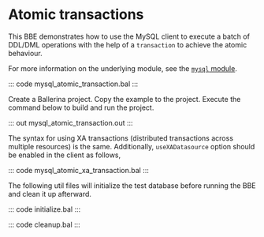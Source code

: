 # Atomic transactions

This BBE demonstrates how to use the MySQL client to execute a batch of DDL/DML operations with the help of a `transaction` to achieve the atomic behaviour.

For more information on the underlying module, see the [`mysql` module](https://lib.ballerina.io/ballerinax/mysql/latest/).

::: code mysql_atomic_transaction.bal :::

Create a Ballerina project. Copy the example to the project. Execute the command below to build and run the project.

::: out mysql_atomic_transaction.out :::

The syntax for using XA transactions (distributed transactions across multiple resources) is the same. Additionally, `useXADatasource` option should be enabled in the client as follows,

::: code mysql_atomic_xa_transaction.bal :::

The following util files will initialize the test database before running the BBE and clean it up afterward.

::: code initialize.bal :::

::: code cleanup.bal :::
